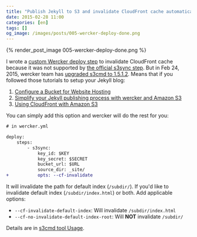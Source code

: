 ```yaml
---
title: "Publish Jekyll to S3 and invalidate CloudFront cache automatically with Wercker"
date: 2015-02-28 11:00
categories: [en]
tags: []
og_image: /images/posts/005-wercker-deploy-done.png
---
```


{% render_post_image 005-wercker-deploy-done.png %}

I wrote a [custom Wercker deploy step](https://github.com/ascendbruce/step-s3sync) to invalidate CloudFront cache because it was not supported by [the official s3sync step](https://github.com/wercker/step-s3sync/). But in Feb 24, 2015, wercker team has [upgraded s3cmd to 1.5.1.2](https://github.com/wercker/step-s3sync/issues/4). Means that if you followed those tutorials to setup your Jekyll blog:

1. [Configure a Bucket for Website Hosting](http://docs.aws.amazon.com/AmazonS3/latest/dev/HowDoIWebsiteConfiguration.html)
2. [Simplify your Jekyll publishing process with wercker and Amazon S3](http://blog.wercker.com/2013/05/31/simplify-you-jekyll-publishing-process-with-wercker.html)
3. [Using CloudFront with Amazon S3](http://docs.aws.amazon.com/AmazonCloudFront/latest/DeveloperGuide/MigrateS3ToCloudFront.html)

You can simply add this option and wercker will do the rest for you:

``` diff
# in wercker.yml

deploy:
    steps:
        - s3sync:
            key_id: $KEY
            key_secret: $SECRET
            bucket_url: $URL
            source_dir: _site/
+           opts: --cf-invalidate
```

It will invalidate the path for default index (`/subdir/`). If you'd like to invalidate default index (`/subdir/index.html`) or both. Add applicable options:

* `--cf-invalidate-default-index`: Will invalidate `/subdir/index.html`
* `--cf-no-invalidate-default-index-root`: Will **NOT** invalidate `/subdir/`

Details are in [s3cmd tool Usage](http://s3tools.org/usage).
